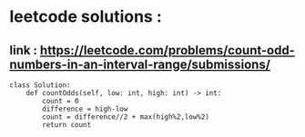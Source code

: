 # leetcode solutions :

## link : https://leetcode.com/problems/count-odd-numbers-in-an-interval-range/submissions/

```
class Solution:
    def countOdds(self, low: int, high: int) -> int:
        count = 0
        difference = high-low
        count = difference//2 + max(high%2,low%2)
        return count
```






